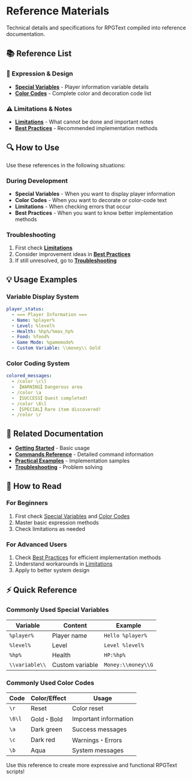 # Reference Materials

Technical details and specifications for RPGText compiled into reference documentation.

## 📚 Reference List

### 🎨 Expression & Design

- **[Special Variables](special-variables.md)** - Player information variable details
- **[Color Codes](color-codes.md)** - Complete color and decoration code list

### ⚠️ Limitations & Notes

- **[Limitations](limitations.md)** - What cannot be done and important notes
- **[Best Practices](best-practices.md)** - Recommended implementation methods

## 🔍 How to Use

Use these references in the following situations:

### During Development

- **Special Variables** - When you want to display player information
- **Color Codes** - When you want to decorate or color-code text
- **Limitations** - When checking errors that occur
- **Best Practices** - When you want to know better implementation methods

### Troubleshooting

1. First check **[Limitations](limitations.md)**
2. Consider improvement ideas in **[Best Practices](best-practices.md)**
3. If still unresolved, go to **[Troubleshooting](../troubleshooting/README.md)**

## 💡 Usage Examples

### Variable Display System

```yaml
player_status:
  - === Player Information ===
  - Name: %player%
  - Level: %level%
  - Health: %hp%/%max_hp%
  - Food: %food%
  - Game Mode: %gamemode%
  - Custom Variable: \\money\\ Gold
```

### Color Coding System

```yaml
colored_messages:
  - /color \c\l
  - 【WARNING】Dangerous area
  - /color \a
  - 【SUCCESS】Quest completed!
  - /color \6\l
  - 【SPECIAL】Rare item discovered!
  - /color \r
```

## 🔗 Related Documentation

- **[Getting Started](../getting-started/README.md)** - Basic usage
- **[Commands Reference](../commands/README.md)** - Detailed command information
- **[Practical Examples](../examples/README.md)** - Implementation samples
- **[Troubleshooting](../troubleshooting/README.md)** - Problem solving

## 📖 How to Read

### For Beginners

1. First check [Special Variables](special-variables.md) and [Color Codes](color-codes.md)
2. Master basic expression methods
3. Check limitations as needed

### For Advanced Users

1. Check [Best Practices](best-practices.md) for efficient implementation methods
2. Understand workarounds in [Limitations](limitations.md)
3. Apply to better system design

## ⚡ Quick Reference

### Commonly Used Special Variables

| Variable       | Content         | Example            |
| -------------- | --------------- | ------------------ |
| `%player%`     | Player name     | `Hello %player%`   |
| `%level%`      | Level           | `Level %level%`    |
| `%hp%`         | Health          | `HP:%hp%`          |
| `\\variable\\` | Custom variable | `Money:\\money\\G` |

### Commonly Used Color Codes

| Code   | Color/Effect | Usage                 |
| ------ | ------------ | --------------------- |
| `\r`   | Reset        | Color reset           |
| `\6\l` | Gold・Bold   | Important information |
| `\a`   | Dark green   | Success messages      |
| `\c`   | Dark red     | Warnings・Errors      |
| `\b`   | Aqua         | System messages       |

Use this reference to create more expressive and functional RPGText scripts!
